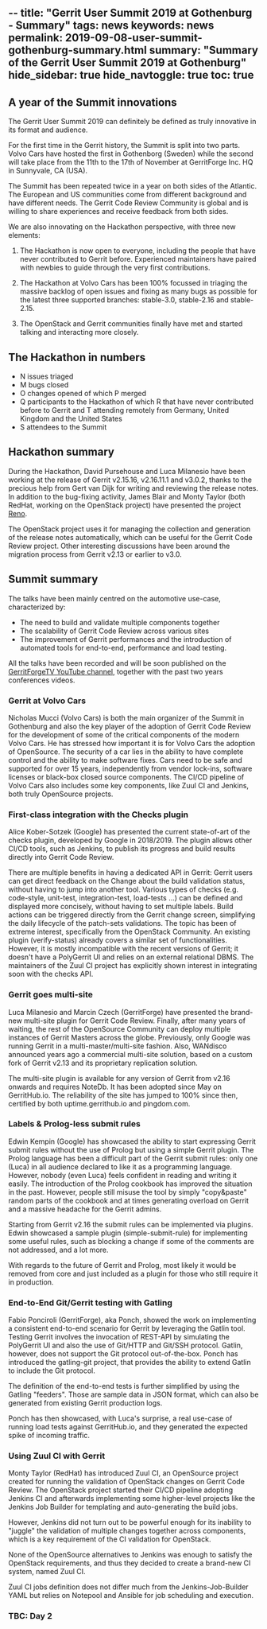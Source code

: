 --
title: "Gerrit User Summit 2019 at Gothenburg - Summary"
tags: news
keywords: news
permalink: 2019-09-08-user-summit-gothenburg-summary.html
summary: "Summary of the Gerrit User Summit 2019 at Gothenburg"
hide_sidebar: true
hide_navtoggle: true
toc: true
--

## A year of the Summit innovations

The Gerrit User Summit 2019 can definitely be defined as truly innovative in
its format and audience.

For the first time in the Gerrit history, the Summit is split into two parts.
Volvo Cars have hosted the first in Gothenborg (Sweden) while the second will take
place from the 11th to the 17th of November at GerritForge Inc. HQ in Sunnyvale,
CA (USA).

The Summit has been repeated twice in a year on both sides of the Atlantic. The
European and US communities come from different background and have different
needs.  The Gerrit Code Review Community is global and is willing to share
experiences and receive feedback from both sides.

We are also innovating on the Hackathon perspective, with three new elements:

1. The Hackathon is now open to everyone, including the people that have never
   contributed to Gerrit before. Experienced maintainers have paired with newbies
   to guide through the very first contributions.

2. The Hackathon at Volvo Cars has been 100% focussed in triaging the massive
   backlog of open issues and fixing as many bugs as possible for the latest
   three supported branches: stable-3.0, stable-2.16 and stable-2.15.

3. The OpenStack and Gerrit communities finally have met and started talking and
   interacting more closely.

## The Hackathon in numbers

- N issues triaged
- M bugs closed
- O changes opened of which P merged
- Q participants to the Hackathon of which R that have never contributed before
  to Gerrit and T attending remotely from Germany, United Kingdom and the United
  States 
- S attendees to the Summit

## Hackathon summary

During the Hackathon, David Pursehouse and Luca Milanesio have been working at
the release of Gerrit v2.15.16, v2.16.11.1 and v3.0.2, thanks to the precious
help from Gert van Dijk for writing and reviewing the release notes.
In addition to the bug-fixing activity, James Blair and Monty Taylor (both
RedHat, working on the OpenStack project) have presented the project
[Reno](https://github.com/openstack/reno).

The OpenStack project uses it for managing the collection and generation of the
release notes automatically, which can be useful for the Gerrit Code Review
project.
Other interesting discussions have been around the migration process from Gerrit
v2.13 or earlier to v3.0.

## Summit summary

The talks have been mainly centred on the automotive use-case, characterized by:

- The need to build and validate multiple components together
- The scalability of Gerrit Code Review across various sites
- The improvement of Gerrit performances and the introduction of automated tools
  for end-to-end, performance and load testing.

All the talks have been recorded and will be soon published on the
[GerritForgeTV YouTube channel](https://youtube.com/gerritforgetv), together with
the past two years conferences videos.

### Gerrit at Volvo Cars

Nicholas Mucci (Volvo Cars) is both the main organizer of the Summit in
Gothenburg and also the key player of the adoption of Gerrit Code Review for the
development of some of the critical components of the modern Volvo Cars.
He has stressed how important it is for Volvo Cars the adoption of OpenSource.
The security of a car lies in the ability to have complete control and the
ability to make software fixes. Cars need to be safe and supported for over 15
years, independently from vendor lock-ins, software licenses or black-box closed
source components.
The CI/CD pipeline of Volvo Cars also includes some key components, like Zuul CI
and Jenkins, both truly OpenSource projects.

### First-class integration with the Checks plugin

Alice Kober-Sotzek (Google) has presented the current state-of-art of the checks
plugin, developed by Google in 2018/2019. The plugin allows other CI/CD tools,
such as Jenkins, to publish its progress and build results directly into Gerrit
Code Review.

There are multiple benefits in having a dedicated API in Gerrit:
Gerrit users can get direct feedback on the Change about the build validation
status, without having to jump into another tool.
Various types of checks (e.g. code-style, unit-test, integration-test, load-tests
...) can be defined and displayed more concisely, without having to set multiple
labels.
Build actions can be triggered directly from the Gerrit change screen,
simplifying the daily lifecycle of the patch-sets validations.
The topic has been of extreme interest, specifically from the OpenStack
Community. An existing plugin (verify-status) already covers a similar set of
functionalities. However, it is mostly incompatible with the recent versions of
Gerrit; it doesn't have a PolyGerrit UI and relies on an external relational DBMS.
The maintainers of the Zuul CI project has explicitly shown interest in
integrating soon with the checks API.

### Gerrit goes multi-site

Luca Milanesio and Marcin Czech (GerritForge) have presented the brand-new
multi-site plugin for Gerrit Code Review. Finally, after many years of waiting,
the rest of the OpenSource Community can deploy multiple instances of Gerrit
Masters across the globe.
Previously, only Google was running Gerrit in a multi-master/multi-site fashion.
Also, WANdisco announced years ago a commercial multi-site solution, based on a
custom fork of Gerrit v2.13 and its proprietary replication solution.

The multi-site plugin is available for any version of Gerrit from v2.16 onwards
and requires NoteDb. It has been adopted since May on GerritHub.io. The
reliability of the site has jumped to 100% since then, certified by both
uptime.gerrithub.io and pingdom.com.

### Labels & Prolog-less submit rules

Edwin Kempin (Google) has showcased the ability to start expressing Gerrit submit
rules without the use of Prolog but using a simple Gerrit plugin. The Prolog
language has been a difficult part of the Gerrit submit rules: only one (Luca) in
all audience declared to like it as a programming language.
However, nobody (even Luca) feels confident in reading and writing it easily.
The introduction of the Prolog cookbook has improved the situation in the past.
However, people still misuse the tool by simply "copy&paste" random parts of the
cookbook and at times generating overload on Gerrit and a massive headache for
the Gerrit admins.

Starting from Gerrit v2.16 the submit rules can be implemented via plugins. Edwin
showcased a sample plugin (simple-submit-rule) for implementing some useful
rules, such as blocking a change if some of the comments are not addressed, and a
lot more.

With regards to the future of Gerrit and Prolog, most likely it would be removed
from core and just included as a plugin for those who still require it in production.

### End-to-End Git/Gerrit testing with Gatling

Fabio Ponciroli (GerritForge), aka Ponch, showed the work on implementing a
consistent end-to-end scenario for Gerrit by leveraging the Gatlin tool.
Testing Gerrit involves the invocation of REST-API by simulating the PolyGerrit
UI and also the use of Git/HTTP and Git/SSH protocol. Gatlin, however, does not
support the Git protocol out-of-the-box. Ponch has introduced the gatling-git
project, that provides the ability to extend Gatlin to include the Git protocol.

The definition of the end-to-end tests is further simplified by using the Gatling
"feeders". Those are sample data in JSON format, which can also be generated from
existing Gerrit production logs.

Ponch has then showcased, with Luca's surprise, a real use-case of running load
tests against GerritHub.io, and they generated the expected spike of incoming
traffic.

### Using Zuul CI with Gerrit

Monty Taylor (RedHat) has introduced Zuul CI, an OpenSource project created for
running the validation of OpenStack changes on Gerrit Code Review.
The OpenStack project started their CI/CD pipeline adopting Jenkins CI and
afterwards implementing some higher-level projects like the Jenkins Job Builder
for templating and auto-generating the build jobs.

However, Jenkins did not turn out to be powerful enough for its inability to
"juggle" the validation of multiple changes together across components, which is
a key requirement of the CI validation for OpenStack.

None of the OpenSource alternatives to Jenkins was enough to satisfy the
OpenStack requirements, and thus they decided to create a brand-new CI system,
named Zuul CI.

Zuul CI jobs definition does not differ much from the Jenkins-Job-Builder YAML
but relies on Notepool and Ansible for job scheduling and execution.

### TBC: Day 2

